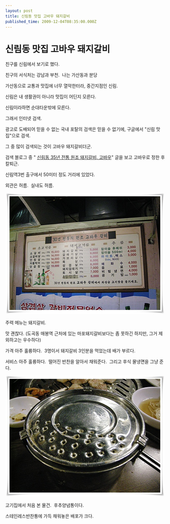 ```yaml
---
layout: post
title: 신림동 맛집 고바우 돼지갈비
published_time: 2009-12-04T08:35:00.000Z
---
```


# 신림동 맛집 고바우 돼지갈비


친구를 신림에서 보기로 했다.

친구의 서식처는 강남과 부천.  나는 가산동과 분당

가산동으로 교통과 맛집에 너무 열악한터라, 중간지점인 신림.

신림은 내 생활권이 아니라 맛집이 어딘지 모른다.

신림이라하면 순대타운밖에 모른다.

그래서 인터넷 검색.

광고로 도배되어 믿을 수 없는 국내 포탈의 검색은 믿을 수 없기에, 구글에서 "신림 맛집"으로 검색.

그 중 많이 검색되는 것이 고바우 돼지갈비더군.

검색 블로그 중 " [신림동 35년 전통 원조 돼지갈비, 고바우](http://xenix4u.egloos.com/2764754 "")" 글을 보고 고바우로 정한 후 칼퇴근.

신림역3번 출구에서 50미터 정도 거리에 있었다.

외관은 허름.  실내도 허름.

![](../pds/200912/03/80/a0109780_4b179eab5691a.jpg)

주력 메뉴는 돼지갈비.

맛 괜찮다. (도곡동 매봉역 근처에 있는 마포돼지갈비보다는 좀 못하긴 하지만, 그거 제외하고는 우수하다)

가격 아주 훌륭하다.  3명이서 돼지갈비 3인분을 먹었는데 배가 부르다.

서비스 아주 훌륭하다.  떨어진 반찬을 알아서 채워준다.  그리고 후식 물냉면을 그냥 준다.

![](../pds/200912/03/80/a0109780_4b179eaac5393.jpg)

고기집에서 처음 본 물건.  후추양념통이다.

스테인레스반찬통에 가득 채워놓은 배포가 크다.

